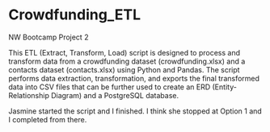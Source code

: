 # Crowdfunding_ETL
NW Bootcamp Project 2

This ETL (Extract, Transform, Load) script is designed to process and transform data from a crowdfunding dataset (crowdfunding.xlsx) and a contacts dataset (contacts.xlsx) using Python and Pandas. The script performs data extraction, transformation, and exports the final transformed data into CSV files that can be further used to create an ERD (Entity-Relationship Diagram) and a PostgreSQL database.

Jasmine started the script and I finished. I think she stopped at Option 1 and I completed from there.
